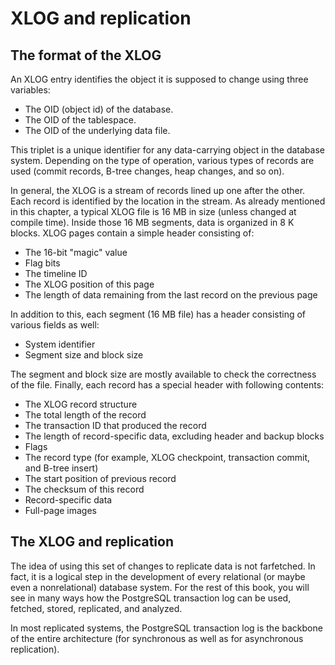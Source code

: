 # XLOG and replication

## The format of the XLOG

An XLOG entry identifies the object it is supposed to change using
three variables:

- The OID (object id) of the database.
- The OID of the tablespace.
- The OID of the underlying data file.

This triplet is a unique identifier for any data-carrying object in the database
system. Depending on the type of operation, various types of records are used
(commit records, B-tree changes, heap changes, and so on).

In general, the XLOG is a stream of records lined up one after the other. Each
record is identified by the location in the stream. As already mentioned in this
chapter, a typical XLOG file is 16 MB in size (unless changed at compile time).
Inside those 16 MB segments, data is organized in 8 K blocks. XLOG pages
contain a simple header consisting of:

- The 16-bit "magic" value
- Flag bits
- The timeline ID
- The XLOG position of this page
- The length of data remaining from the last record on the previous page

In addition to this, each segment (16 MB file) has a header consisting of various
fields as well:

- System identifier
- Segment size and block size

The segment and block size are mostly available to check the correctness of the file.
Finally, each record has a special header with following contents:

- The XLOG record structure
- The total length of the record
- The transaction ID that produced the record
- The length of record-specific data, excluding header and backup blocks
- Flags
- The record type (for example, XLOG checkpoint, transaction commit, and B-tree insert)
- The start position of previous record
- The checksum of this record
- Record-specific data
- Full-page images

## The XLOG and replication

The idea of using this set of changes to replicate data is not farfetched. In fact, it
is a logical step in the development of every relational (or maybe even a
nonrelational) database system. For the rest of this book, you will see in many
ways how the PostgreSQL transaction log can be used, fetched, stored,
replicated, and analyzed.

In most replicated systems, the PostgreSQL transaction log is the backbone of
the entire architecture (for synchronous as well as for asynchronous replication).
